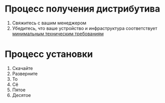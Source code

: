 # Процесс получения дистрибутива
1. Свяжитесь с вашим менеджером
2. Убедитесь, что ваше устройство и инфраструктура соответствует [минимальным техническим требованиям](...md)
# Процесс установки
1. Скачайте
2. Разверните
3. То
4. Сё
5. Пятое
10. Десятое
